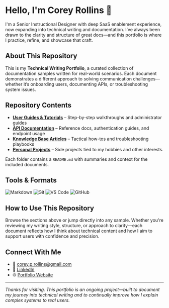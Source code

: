 # Hello, I'm Corey Rollins 👋

I'm a Senior Instructional Designer with deep SaaS enablement experience, now expanding into technical writing and documentation. I’ve always been drawn to the clarity and structure of great docs—and this portfolio is where I practice, refine, and showcase that craft.

## About This Repository

This is my **Technical Writing Portfolio**, a curated collection of documentation samples written for real-world scenarios. Each document demonstrates a different approach to solving communication challenges—whether it’s onboarding users, documenting APIs, or troubleshooting system issues.

## Repository Contents

- [**User Guides & Tutorials**](https://github.com/CRollins6020/CRollins6020/tree/main/User-Guides) – Step-by-step walkthroughs and administrator guides
- [**API Documentation**](https://github.com/CRollins6020/CRollins6020/tree/main/API-Documentation) – Reference docs, authentication guides, and endpoint usage
- [**Knowledge Base Articles**](https://github.com/CRollins6020/CRollins6020/tree/main/Knowledge-Base) – Tactical how-tos and troubleshooting playbooks
- [**Personal Projects**](https://github.com/CRollins6020/CRollins6020/tree/main/Personal) – Side projects tied to my hobbies and other interests.

Each folder contains a `README.md` with summaries and context for the included documents.

## Tools & Formats

![Markdown](https://img.shields.io/badge/Markdown-000000?style=flat&logo=markdown&logoColor=white)
![Git](https://img.shields.io/badge/Git-F05032?style=flat&logo=git&logoColor=white)
![VS Code](https://img.shields.io/badge/VS_Code-0078D4?style=flat&logo=visual-studio-code&logoColor=white)
![GitHub](https://img.shields.io/badge/GitHub-181717?style=flat&logo=github&logoColor=white)

## How to Use This Repository

Browse the sections above or jump directly into any sample. Whether you're reviewing my writing style, structure, or approach to clarity—each document reflects how I think about technical content and how I aim to support users with confidence and precision.

## Connect With Me

- 📧 [corey.p.rollins@gmail.com](mailto:corey.p.rollins@gmail.com)  
- 🔗 [LinkedIn](https://www.linkedin.com/in/corey-p-rollins/)  
- 🌐 [Portfolio Website](https://crollins6020.github.io)

---

*Thanks for visiting. This portfolio is an ongoing project—built to document my journey into technical writing and to continually improve how I explain complex systems to real users.*
